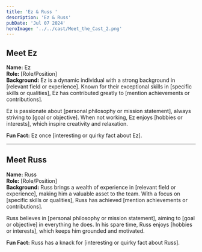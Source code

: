 ```yaml
---
title: 'Ez & Russ '
description: 'Ez & Russ'
pubDate: 'Jul 07 2024'
heroImage: '../../cast/Meet_the_Cast_2.png'
---
```


## Meet Ez

**Name:** Ez  
**Role:** [Role/Position]  
**Background:** Ez is a dynamic individual with a strong background in [relevant field or experience]. Known for their exceptional skills in [specific skills or qualities], Ez has contributed greatly to [mention achievements or contributions].  

Ez is passionate about [personal philosophy or mission statement], always striving to [goal or objective]. When not working, Ez enjoys [hobbies or interests], which inspire creativity and relaxation.  

**Fun Fact:** Ez once [interesting or quirky fact about Ez].  

---

## Meet Russ

**Name:** Russ  
**Role:** [Role/Position]  
**Background:** Russ brings a wealth of experience in [relevant field or experience], making him a valuable asset to the team. With a focus on [specific skills or qualities], Russ has achieved [mention achievements or contributions].  

Russ believes in [personal philosophy or mission statement], aiming to [goal or objective] in everything he does. In his spare time, Russ enjoys [hobbies or interests], which keeps him grounded and motivated.  

**Fun Fact:** Russ has a knack for [interesting or quirky fact about Russ].
